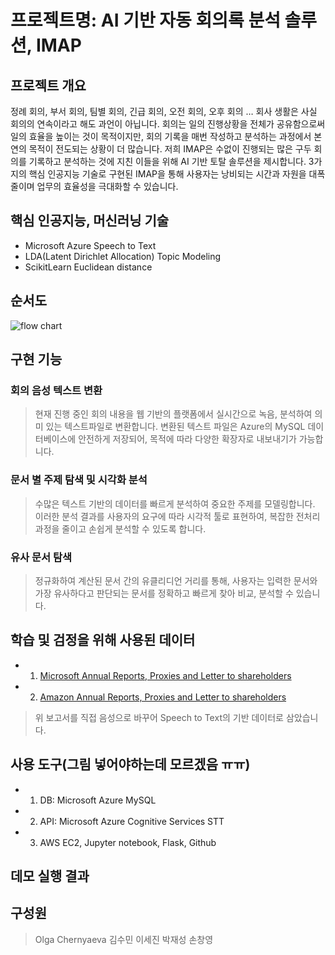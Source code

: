 # 프로젝트명: AI 기반 자동 회의록 분석 솔루션, IMAP

## 프로젝트 개요
정례 회의, 부서 회의, 팀별 회의, 긴급 회의, 오전 회의, 오후 회의 … 회사 생활은 사실 회의의 연속이라고 해도 과언이 아닙니다. 회의는 일의 진행상황을 전체가 공유함으로써 일의 효율을 높이는 것이 목적이지만, 회의 기록을 매번 작성하고 분석하는 과정에서 본연의 목적이 전도되는 상황이 더 많습니다.  저희 IMAP은 수없이 진행되는 많은 구두 회의를 기록하고 분석하는 것에 지친 이들을 위해 AI 기반 토탈 솔루션을 제시합니다. 3가지의 핵심 인공지능 기술로 구현된 IMAP을 통해 사용자는 낭비되는 시간과 자원을 대폭 줄이며 업무의 효율성을 극대화할 수 있습니다.

## 핵심 인공지능, 머신러닝 기술
- Microsoft Azure Speech to Text
- LDA(Latent Dirichlet Allocation) Topic Modeling
- ScikitLearn Euclidean distance

## 순서도
![flow chart](https://user-images.githubusercontent.com/41162249/75070619-f5e14e80-5536-11ea-97ae-a25b16e3f8ad.JPG)

## 구현 기능
### 회의 음성 텍스트 변환
> 현재 진행 중인 회의 내용을 웹 기반의 플랫폼에서 실시간으로 녹음, 분석하여 의미 있는 텍스트파일로 변환합니다. 변환된 텍스트 파일은 Azure의 MySQL 데이터베이스에 안전하게 저장되어, 목적에 따라 다양한 확장자로 내보내기가 가능합니다.

### 문서 별 주제 탐색 및 시각화 분석
> 수많은 텍스트 기반의 데이터를 빠르게 분석하여 중요한 주제를 모델링합니다. 이러한 분석 결과를 사용자의 요구에 따라 시각적 툴로 표현하여, 복잡한 전처리 과정을 줄이고 손쉽게 분석할 수 있도록 합니다.

### 유사 문서 탐색
> 정규화하여 계산된 문서 간의 유클리디언 거리를 통해, 사용자는 입력한 문서와 가장 유사하다고 판단되는 문서를 정확하고 빠르게 찾아 비교, 분석할 수 있습니다.

## 학습 및 검정을 위해 사용된 데이터
- 1. [Microsoft Annual Reports, Proxies and Letter to shareholders](https://www.microsoft.com/en-us/Investor/annual-reports.aspx)
- 2. [Amazon Annual Reports, Proxies and Letter to shareholders](https://ir.aboutamazon.com/annual-reports)
> 위 보고서를 직접 음성으로 바꾸어 Speech to Text의 기반 데이터로 삼았습니다.

## 사용 도구(그림 넣어야하는데 모르겠음 ㅠㅠ)
- 1. DB: Microsoft Azure MySQL
- 2. API: Microsoft Azure Cognitive Services STT
- 3. AWS EC2, Jupyter notebook, Flask, Github

## 데모 실행 결과

## 구성원
>Olga Chernyaeva  김수민   이세진  박재성 손창영 

